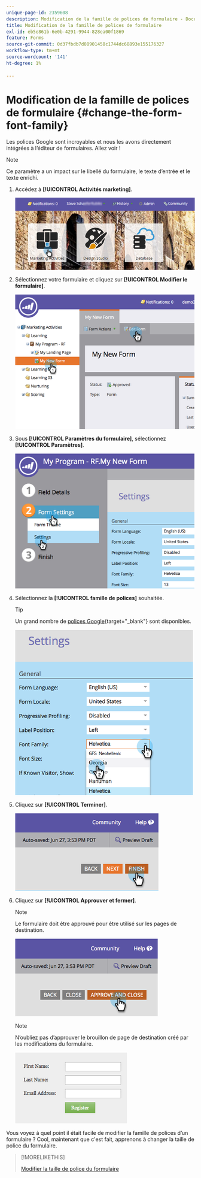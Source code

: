 ```yaml
---
unique-page-id: 2359608
description: Modification de la famille de polices de formulaire - Documents Marketo - Documentation du produit
title: Modification de la famille de polices de formulaire
exl-id: eb5e861b-6e0b-4291-9944-828ea00f1869
feature: Forms
source-git-commit: 0d37fbdb7d08901458c1744dc68893e155176327
workflow-type: tm+mt
source-wordcount: '141'
ht-degree: 1%

---
```


# Modification de la famille de polices de formulaire {#change-the-form-font-family}

Les polices Google sont incroyables et nous les avons directement intégrées à l’éditeur de formulaires. Allez voir !

>[!NOTE]
>
>Ce paramètre a un impact sur le libellé du formulaire, le texte d’entrée et le texte enrichi.

1. Accédez à **[!UICONTROL Activités marketing]**.

   ![](assets/login-marketing-activities.png)

1. Sélectionnez votre formulaire et cliquez sur **[!UICONTROL Modifier le formulaire]**.

   ![](assets/image2014-9-15-15-3a47-3a27.png)

1. Sous **[!UICONTROL Paramètres du formulaire]**, sélectionnez **[!UICONTROL Paramètres]**.

   ![](assets/image2014-9-15-15-3a47-3a56.png)

1. Sélectionnez la **[!UICONTROL famille de polices]** souhaitée.

   >[!TIP]
   >
   >Un grand nombre de [polices Google](https://fonts.google.com/){target="_blank"} sont disponibles.

   ![](assets/image2014-9-15-16-3a0-3a8.png)

1. Cliquez sur **[!UICONTROL Terminer]**.

   ![](assets/image2014-9-15-16-3a0-3a15.png)

1. Cliquez sur **[!UICONTROL Approuver et fermer]**.

   >[!NOTE]
   >
   >Le formulaire doit être approuvé pour être utilisé sur les pages de destination.

   ![](assets/image2014-9-15-16-3a1-3a28.png)

   >[!NOTE]
   >
   >N’oubliez pas d’approuver le brouillon de page de destination créé par les modifications du formulaire.

   ![](assets/image2014-9-15-16-3a2-3a1.png)

Vous voyez à quel point il était facile de modifier la famille de polices d’un formulaire ? Cool, maintenant que c&#39;est fait, apprenons à changer la taille de police du formulaire.

>[!MORELIKETHIS]
>
>[Modifier la taille de police du formulaire](/help/marketo/product-docs/demand-generation/forms/form-design/change-the-form-font-size.md)
